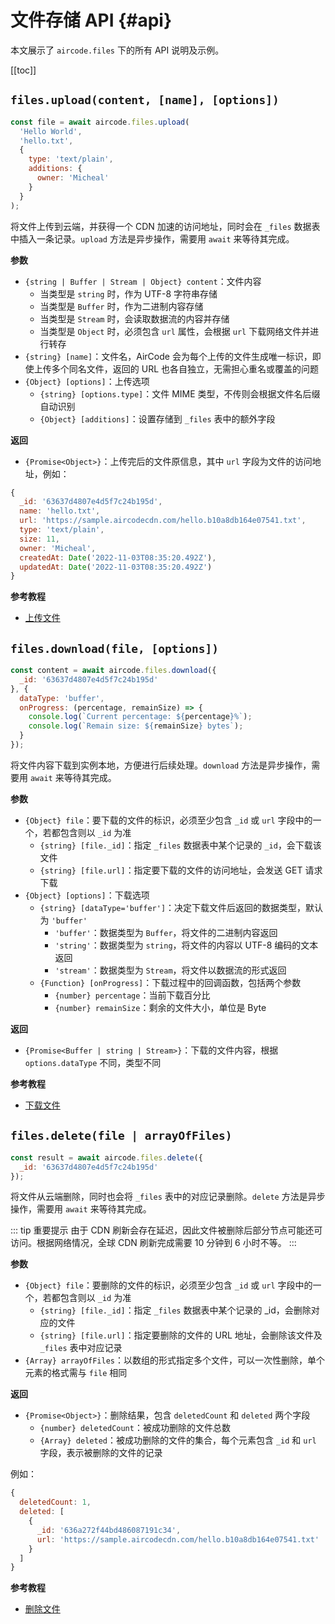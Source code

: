 # 文件存储 API {#api}

本文展示了 `aircode.files` 下的所有 API 说明及示例。

[[toc]]

## `files.upload(content, [name], [options])`

```js
const file = await aircode.files.upload(
  'Hello World',
  'hello.txt',
  {
    type: 'text/plain',
    additions: {
      owner: 'Micheal'
    }
  }
);
```

将文件上传到云端，并获得一个 CDN 加速的访问地址，同时会在 `_files` 数据表中插入一条记录。`upload` 方法是异步操作，需要用 `await` 来等待其完成。

__参数__

- `{string | Buffer | Stream | Object} content`：文件内容
  - 当类型是 `string` 时，作为 UTF-8 字符串存储
  - 当类型是 `Buffer` 时，作为二进制内容存储
  - 当类型是 `Stream` 时，会读取数据流的内容并存储
  - 当类型是 `Object` 时，必须包含 `url` 属性，会根据 `url` 下载网络文件并进行转存
- `{string} [name]`：文件名，AirCode 会为每个上传的文件生成唯一标识，即使上传多个同名文件，返回的 URL 也各自独立，无需担心重名或覆盖的问题
- `{Object} [options]`：上传选项
  - `{string} [options.type]`：文件 MIME 类型，不传则会根据文件名后缀自动识别
  - `{Object} [additions]`：设置存储到 `_files` 表中的额外字段

__返回__

- `{Promise<Object>}`：上传完后的文件原信息，其中 `url` 字段为文件的访问地址，例如：

```js
{
  _id: '63637d4807e4d5f7c24b195d',
  name: 'hello.txt',
  url: 'https://sample.aircodecdn.com/hello.b10a8db164e07541.txt',
  type: 'text/plain',
  size: 11,
  owner: 'Micheal',
  createdAt: Date('2022-11-03T08:35:20.492Z'),
  updatedAt: Date('2022-11-03T08:35:20.492Z')
}
```

__参考教程__

- [上传文件](/cn/guide/files/upload)

## `files.download(file, [options])`

```js
const content = await aircode.files.download({
  _id: '63637d4807e4d5f7c24b195d'
}, {
  dataType: 'buffer',
  onProgress: (percentage, remainSize) => {
    console.log(`Current percentage: ${percentage}%`);
    console.log(`Remain size: ${remainSize} bytes`);
  }
});
```

将文件内容下载到实例本地，方便进行后续处理。`download` 方法是异步操作，需要用 `await` 来等待其完成。

__参数__

- `{Object} file`：要下载的文件的标识，必须至少包含 `_id` 或 `url` 字段中的一个，若都包含则以 `_id` 为准
  - `{string} [file._id]`：指定 `_files` 数据表中某个记录的 `_id`，会下载该文件
  - `{string} [file.url]`：指定要下载的文件的访问地址，会发送 GET 请求下载
- `{Object} [options]`：下载选项
  - `{string} [dataType='buffer']`：决定下载文件后返回的数据类型，默认为 `'buffer'`
    - `'buffer'`：数据类型为 `Buffer`，将文件的二进制内容返回
    - `'string'`：数据类型为 `string`，将文件的内容以 UTF-8 编码的文本返回
    - `'stream'`：数据类型为 `Stream`，将文件以数据流的形式返回
  - `{Function} [onProgress]`：下载过程中的回调函数，包括两个参数
    - `{number} percentage`：当前下载百分比
    - `{number} remainSize`：剩余的文件大小，单位是 Byte

__返回__

- `{Promise<Buffer | string | Stream>}`：下载的文件内容，根据 `options.dataType` 不同，类型不同

__参考教程__

- [下载文件](/cn/guide/files/download)

## `files.delete(file | arrayOfFiles)`

```js
const result = await aircode.files.delete({
  _id: '63637d4807e4d5f7c24b195d'
});
```

将文件从云端删除，同时也会将 `_files` 表中的对应记录删除。`delete` 方法是异步操作，需要用 `await` 来等待其完成。

::: tip 重要提示
由于 CDN 刷新会存在延迟，因此文件被删除后部分节点可能还可访问。根据网络情况，全球 CDN 刷新完成需要 10 分钟到 6 小时不等。
:::

__参数__

- `{Object} file`：要删除的文件的标识，必须至少包含 `_id` 或 `url` 字段中的一个，若都包含则以 `_id` 为准
  - `{string} [file._id]`：指定 `_files` 数据表中某个记录的 _id，会删除对应的文件
  - `{string} [file.url]`：指定要删除的文件的 URL 地址，会删除该文件及 `_files` 表中对应记录
- `{Array} arrayOfFiles`：以数组的形式指定多个文件，可以一次性删除，单个元素的格式需与 `file` 相同

__返回__

- `{Promise<Object>}`：删除结果，包含 `deletedCount` 和 `deleted` 两个字段
  - `{number} deletedCount`：被成功删除的文件总数
  - `{Array} deleted`：被成功删除的文件的集合，每个元素包含 `_id` 和 `url` 字段，表示被删除的文件的记录

例如：

```js
{
  deletedCount: 1,
  deleted: [
    {
      _id: '636a272f44bd486087191c34',
      url: 'https://sample.aircodecdn.com/hello.b10a8db164e07541.txt'
    }
  ]
}
```

__参考教程__

- [删除文件](/cn/guide/files/delete)

